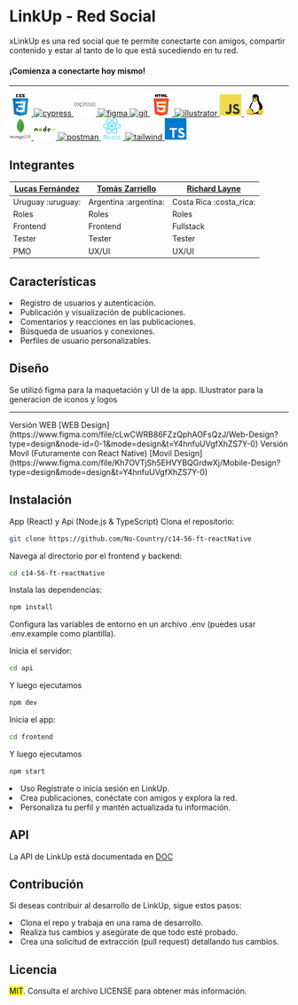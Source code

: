 # LinkUp - Red Social

<p>xLinkUp es una red social que te permite conectarte con amigos, compartir
contenido y estar al tanto de lo que está sucediendo en tu red.</p> 
<h4>¡Comienza a conectarte hoy mismo!</h4>

<hr>

<p align="left"> <a href="https://www.w3schools.com/css/" target="_blank" rel="noreferrer"> <img src="https://raw.githubusercontent.com/devicons/devicon/master/icons/css3/css3-original-wordmark.svg" alt="css3" width="40" height="40"/> </a> <a href="https://www.cypress.io" target="_blank" rel="noreferrer"> <img src="https://raw.githubusercontent.com/simple-icons/simple-icons/6e46ec1fc23b60c8fd0d2f2ff46db82e16dbd75f/icons/cypress.svg" alt="cypress" width="40" height="40"/> </a> <a href="https://expressjs.com" target="_blank" rel="noreferrer"> <img src="https://raw.githubusercontent.com/devicons/devicon/master/icons/express/express-original-wordmark.svg" alt="express" width="40" height="40"/> </a> <a href="https://www.figma.com/" target="_blank" rel="noreferrer"> <img src="https://www.vectorlogo.zone/logos/figma/figma-icon.svg" alt="figma" width="40" height="40"/> </a> <a href="https://git-scm.com/" target="_blank" rel="noreferrer"> <img src="https://www.vectorlogo.zone/logos/git-scm/git-scm-icon.svg" alt="git" width="40" height="40"/> </a> <a href="https://www.w3.org/html/" target="_blank" rel="noreferrer"> <img src="https://raw.githubusercontent.com/devicons/devicon/master/icons/html5/html5-original-wordmark.svg" alt="html5" width="40" height="40"/> </a> <a href="https://www.adobe.com/in/products/illustrator.html" target="_blank" rel="noreferrer"> <img src="https://www.vectorlogo.zone/logos/adobe_illustrator/adobe_illustrator-icon.svg" alt="illustrator" width="40" height="40"/> </a> <a href="https://developer.mozilla.org/en-US/docs/Web/JavaScript" target="_blank" rel="noreferrer"> <img src="https://raw.githubusercontent.com/devicons/devicon/master/icons/javascript/javascript-original.svg" alt="javascript" width="40" height="40"/> </a> <a href="https://www.linux.org/" target="_blank" rel="noreferrer"> <img src="https://raw.githubusercontent.com/devicons/devicon/master/icons/linux/linux-original.svg" alt="linux" width="40" height="40"/> </a> <a href="https://www.mongodb.com/" target="_blank" rel="noreferrer"> <img src="https://raw.githubusercontent.com/devicons/devicon/master/icons/mongodb/mongodb-original-wordmark.svg" alt="mongodb" width="40" height="40"/> </a> <a href="https://nodejs.org" target="_blank" rel="noreferrer"> <img src="https://raw.githubusercontent.com/devicons/devicon/master/icons/nodejs/nodejs-original-wordmark.svg" alt="nodejs" width="40" height="40"/> </a> <a href="https://postman.com" target="_blank" rel="noreferrer"> <img src="https://www.vectorlogo.zone/logos/getpostman/getpostman-icon.svg" alt="postman" width="40" height="40"/> </a> <a href="https://reactjs.org/" target="_blank" rel="noreferrer"> <img src="https://raw.githubusercontent.com/devicons/devicon/master/icons/react/react-original-wordmark.svg" alt="react" width="40" height="40"/> </a> <a href="https://tailwindcss.com/" target="_blank" rel="noreferrer"> <img src="https://www.vectorlogo.zone/logos/tailwindcss/tailwindcss-icon.svg" alt="tailwind" width="40" height="40"/> </a> <a href="https://www.typescriptlang.org/" target="_blank" rel="noreferrer"> <img src="https://raw.githubusercontent.com/devicons/devicon/master/icons/typescript/typescript-original.svg" alt="typescript" width="40" height="40"/> </a> </p>

## Integrantes

<table>
    <thead>
        <tr>
            <th><a href="https://github.com/lucasferdal">Lucas Fernández</a></th>
            <th><a href="https://github.com/Tommyx66">Tomás Zarriello</a></th>
            <th><a href="https://github.com/darklts">Richard Layne</a></th>
        </tr>
    </thead>
    <tbody>
        <tr>
            <td>Uruguay :uruguay:</td>
            <td>Argentina :argentina:</td>
            <td>Costa Rica :costa_rica:</td>
        </tr>
        <tr>
            <td>Roles</td>
            <td>Roles</td>
            <td>Roles</td>
        </tr >
        <tr>
            <td>Frontend</td>
            <td>Frontend</td>
            <td>Fullstack</td>
        </tr>
        <tr>
            <td>Tester</td>
            <td>Tester</td>
            <td>Tester</td>
        </tr>
        <tr>
            <td>PMO</td>
            <td>UX/UI</td>
            <td>UX/UI</td>
        </tr>
    </tbody>
    
</table>

## Características

<li>Registro de usuarios y autenticación. </li>
<li>Publicación y visualización de publicaciones. </li>
<li>Comentarios y reacciones en las publicaciones. </li>
<li>Búsqueda de usuarios y conexiones. </li>
<li>Perfiles de usuario personalizables.</li>

## Diseño

Se utilizó figma para la maquetación y UI de la app. ILlustrator para la
generacion de iconos y logos

<hr>
Versión WEB
[WEB Design](https://www.figma.com/file/cLwCWRB86FZzQphAOFsQzJ/Web-Design?type=design&node-id=0-1&mode=design&t=Y4hnfuUVgfXhZS7Y-0)
Versión Movil (Futuramente con React Native)
[Movil Design](https://www.figma.com/file/Kh7OVTjSh5EHVYBQGrdwXj/Mobile-Design?type=design&mode=design&t=Y4hnfuUVgfXhZS7Y-0)

## Instalación

App (React) y Api (Node.js & TypeScript) Clona el repositorio:

```bash
git clone https://github.com/No-Country/c14-56-ft-reactNative
```

Navega al directorio por el frontend y backend:

```bash
cd c14-56-ft-reactNative
```

Instala las dependencias:

```bash
npm install
```

Configura las variables de entorno en un archivo .env (puedes usar .env.example
como plantilla).

Inicia el servidor:

```bash
cd api
```

Y luego ejecutamos

```bash
npm dev
```

Inicia el app:

```bash
cd frontend
```

Y luego ejecutamos

```bash
npm start
```

<li>Uso Regístrate o inicia sesión en LinkUp. </li>
<li>Crea publicaciones, conéctate con amigos y explora la red. </li>
<li>Personaliza tu perfil y mantén actualizada tu información. </li>

## API

La API de LinkUp está documentada en
[DOC](https://docs.google.com/document/d/1lSxrbA9WCloBWfUW4AqvfZGT2YZaFKx6kVvvsNoB6Ws/edit?usp=sharing)

## Contribución

Si deseas contribuir al desarrollo de LinkUp, sigue estos pasos:

<li>Clona el repo y trabaja en una rama de desarrollo. </li> 
<li>Realiza tus cambios y asegúrate de que todo esté probado. </li>
<li>Crea una solicitud de extracción (pull request) detallando tus cambios. </li>

## Licencia

<mark>MIT</mark>. Consulta el archivo LICENSE para obtener más información.
